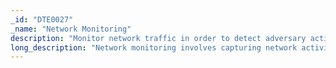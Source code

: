 ```yaml
---
_id: "DTE0027"
_name: "Network Monitoring"
description: "Monitor network traffic in order to detect adversary activity."
long_description: "Network monitoring involves capturing network activity data, including capturing of server, firewall, and other relevant logs. A defender can then review them or send them to a centralized collection location for further analysis."
---
```

